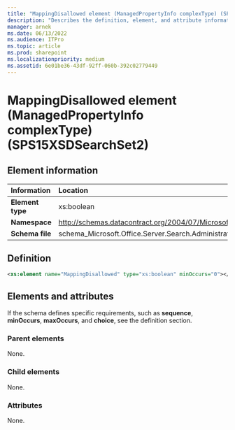 ```yaml
---
title: "MappingDisallowed element (ManagedPropertyInfo complexType) (SPS15XSDSearchSet2)"
description: "Describes the definition, element, and attribute information for the MappingDisallowed element (ManagedPropertyInfo complexType) (SPS15XSDSearchSet2)."
manager: arnek
ms.date: 06/13/2022
ms.audience: ITPro
ms.topic: article
ms.prod: sharepoint
ms.localizationpriority: medium
ms.assetid: 6e01be36-43df-92ff-060b-392c02779449
---
```


# MappingDisallowed element (ManagedPropertyInfo complexType) (SPS15XSDSearchSet2)

 
  
## Element information

|Information|Location|
|:-----|:-----|
|**Element type**|xs:boolean|
|**Namespace**|http://schemas.datacontract.org/2004/07/Microsoft.Office.Server.Search.Administration|
|**Schema file**|schema_Microsoft.Office.Server.Search.Administration.xsd|
   
## Definition

```XML
<xs:element name="MappingDisallowed" type="xs:boolean" minOccurs="0"></xs:element>

```

## Elements and attributes

If the schema defines specific requirements, such as **sequence**, **minOccurs**, **maxOccurs**, and **choice**, see the definition section. 
  
### Parent elements

None.
  
### Child elements

None.
  
### Attributes

None.
  

